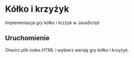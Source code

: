 
# Kółko i krzyżyk
Implementacja gry kółko i krzżyk w JavaScript

## Uruchomienie
Otwórz plik index.HTML i wybierz wersję gry kółko i krzyżyk.
